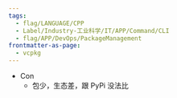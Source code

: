 ```yaml
---
tags:
  - flag/LANGUAGE/CPP
  - Label/Industry-工业科学/IT/APP/Command/CLI
  - flag/APP/DevOps/PackageManagement
frontmatter-as-page:
  - vcpkg
---
```


- Con
    - 包少，生态差，跟 PyPi 没法比
